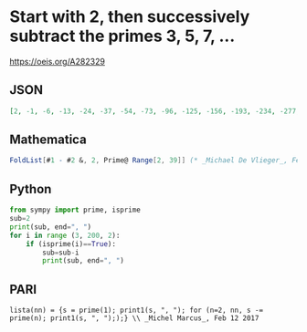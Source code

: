 # Start with 2, then successively subtract the primes 3, 5, 7, \.\.\.
https://oeis.org/A282329
## JSON
```JSON
[2, -1, -6, -13, -24, -37, -54, -73, -96, -125, -156, -193, -234, -277, -324, -377, -436, -497, -564, -635, -708, -787, -870, -959, -1056, -1157, -1260, -1367, -1476, -1589, -1716, -1847, -1984, -2123, -2272, -2423, -2580, -2743, -2910]
```
## Mathematica
```Mathematica
FoldList[#1 - #2 &, 2, Prime@ Range[2, 39]] (* _Michael De Vlieger_, Feb 12 2017 *)
```
## Python
```Python
from sympy import prime, isprime
sub=2
print(sub, end=", ")
for i in range (3, 200, 2):
    if (isprime(i)==True):
        sub=sub-i
        print(sub, end=", ")
```
## PARI
```PARI
lista(nn) = {s = prime(1); print1(s, ", "); for (n=2, nn, s -= prime(n); print1(s, ", "););} \\ _Michel Marcus_, Feb 12 2017
```
